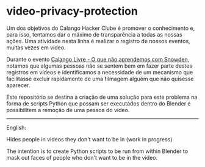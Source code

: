 # video-privacy-protection

Um dos objetivos do Calango Hacker Clube é promover o conhecimento e, para isso, tentamos dar o máximo de transparência a todas as nossas ações. Uma atividade nesta linha é realizar o registro de nossos eventos, muitas vezes em vídeo.

Durante o evento [Calango Livre - O que não aprendemos com Snowden](http://calango.club/temas/calango_livre/2015_06_30-snowden), notamos que algumas pessoas não se sentem bem em fazer parte destes registros em vídeos e identificamos a necessidade de um mecanismo que facilitasse excluir rapidamente de uma filmagem alguém que não quisesse aparecer.

Este repositório se destina à criação de uma solução para este problema na forma de scripts Python que possam ser executados dentro do Blender e possibilitem a remoção de uma pessoa do vídeo.

----
English:

Hides people in videos they don't want to be in (work in progress)

The intention is to create Python scripts to be run from within Blender to mask out faces of people who don't want to be in the video.
